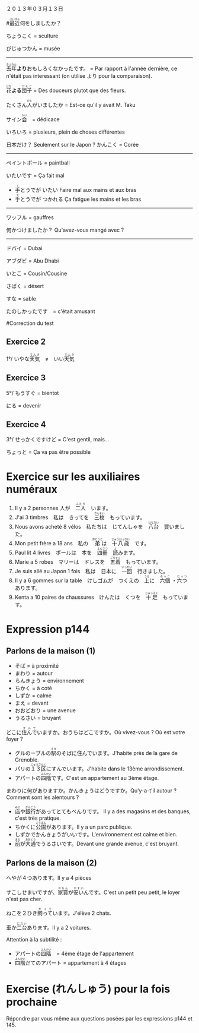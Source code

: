 ２０１３年０３月１３日

#<ruby><rb>最近</rb><rp>【</rp><rt>さいきん</rt><rp>】</rp></ruby>何をしましたか？

ちょうこく = sculture

びじゅつかん = musée

-------

<ruby><rb>去年</rb><rp>【</rp><rt>きょねん</rt><rp>】</rp></ruby>**より**おもしろくなかったです。 = Par rapport à l'année dernière, ce n'était pas interessant (on utilise より pour la comparaison).

<ruby><rb>花</rb><rp>【</rp><rt>はな</rt><rp>】</rp></ruby>**よる**<ruby><rb>団子</rb><rp>【</rp><rt>だんご</rt><rp>】</rp></ruby> = Des douceurs plutot que des fleurs.

たくさん<ruby><rb>人</rb><rp>【</rp><rt>ひと</rt><rp>】</rp></ruby>がいましたか = Est-ce qu'il y avait M. Taku

サイン<ruby><rb>会</rb><rp>【</rp><rt>かい</rt><rp>】</rp></ruby>　= dédicace

いろいろ = plusieurs, plein de choses différentes

日本だけ？ Seulement sur le Japon ? かんこく = Corée


------
ペイントボール = paintball

いたいです = Ça fait mal

* <ruby><rb>手</rb><rp>【</rp><rt>て</rt><rp>】</rp></ruby>とうでが いたい Faire mal aux mains et aux bras
* <ruby><rb>手</rb><rp>【</rp><rt>て</rt><rp>】</rp></ruby>とうでが つかれる Ça fatigue les mains et les bras

-------
ワッフル = gauffres

何かつけましたか？ Qu'avez-vous mangé avec ?

--------
ドバイ = Dubai

アブダビ = Abu Dhabi

いとこ = Cousin/Cousine

さばく = désert

すな = sable

たのしかったです　= c'était amusant

#Correction du test

## Exercice 2
1°/ いやな<ruby><rb>天気</rb><rp>【</rp><rt>てんき</rt><rp>】</rp></ruby>　≠　いい<ruby><rb>天気</rb><rp>【</rp><rt>てんき</rt><rp>】</rp></ruby>

## Exercice 3
5°/ もうすぐ = bientot

にる = devenir

## Exercice 4
3°/ せっかくですけど = C'est gentil, mais…

ちょっと = Ça va pas être possible

# Exercice sur les auxiliaires numéraux

1. Il y a 2 personnes 人が　<ruby><rb>二人</rb><rp>【</rp><rt>ふたり</rt><rp>】</rp></ruby>　います。
2. J'ai 3 timbres　私は　きってを　<ruby><rb>三枚</rb><rp>【</rp><rt>さんまい</rt><rp>】</rp></ruby>　もっています。
3. Nous avons acheté 8 vélos　私たちは　じてんしゃを　<ruby><rb>八台</rb><rp>【</rp><rt>はちだい</rt><rp>】</rp></ruby>　買いました。
4. Mon petit frère a 18 ans　私の　<ruby><rb>弟</rb><rp>【</rp><rt>おとうと</rt><rp>】</rp></ruby>は　<ruby><rb>十八歳</rb><rp>【</rp><rt>じゅうはっさい</rt><rp>】</rp></ruby>　です。
5. Paul lit 4 livres　ポールは　本を　<ruby><rb>四冊</rb><rp>【</rp><rt>よんさつ</rt><rp>】</rp></ruby>　<ruby><rb>読</rb><rp>【</rp><rt>よ</rt><rp>】</rp></ruby>みます。
6. Marie a 5 robes　マリーは　ドレスを　<ruby><rb>五着</rb><rp>【</rp><rt>ごちゃく</rt><rp>】</rp></ruby>　もっています。
7. Je suis allé au Japon 1 fois　私は　日本に　<ruby><rb>一回</rb><rp>【</rp><rt>いっかい</rt><rp>】</rp></ruby>　行きました。
8. Il y a 6 gommes sur la table　けしゴムが　つくえの　<ruby><rb>上</rb><rp>【</rp><rt>うえ</rt><rp>】</rp></ruby>に　<ruby><rb>六個</rb><rp>【</rp><rt>ろっこ</rt><rp>】</rp></ruby>
・<ruby><rb>六つ</rb><rp>【</rp><rt>むっつ</rt><rp>】</rp></ruby>　あります。
9. Kenta a 10 paires de chaussures　けんたは　くつを　<ruby><rb>十足</rb><rp>【</rp><rt>じゅっそく</rt><rp>】</rp></ruby>　もっています。

# Expression p144

## Parlons de la maison (1)
* そば = à proximité
* まわり = autour
* らんきょう = environnement
* ちかく = à coté
* しずか = calme
* まえ = devant
* おおどおり = une avenue
* うるさい  = bruyant

どこに<ruby><rb>住んで</rb><rp>【</rp><rt>すんで</rt><rp>】</rp></ruby>いますか。おうちはどこですか。Où vivez-vous ? Où est votre foyer ?

- グルのーブルの<ruby><rb>駅</rb><rp>【</rp><rt>えき</rt><rp>】</rp></ruby>のそばに住んでいます。J'habite près de la gare de Grenoble.
- パリの<ruby><rb>１３区</rb><rp>【</rp><rt>じゅうさんく</rt><rp>】</rp></ruby>にすんでいます。J'habite dans le 13ème arrondissement.
- アパートの<ruby><rb>四階</rb><rp>【</rp><rt>よんかい</rt><rp>】</rp></ruby>です。C'est un appartement au 3ème étage.

まわりに何がありますか。かんきょうはどうですか。Qu'y-a-t'il autour ? Comment sont les alentours ?

- <ruby><rb>店</rb><rp>【</rp><rt>みせ</rt><rp>】</rp></ruby>や<ruby><rb>銀行</rb><rp>【</rp><rt>ぎんこう</rt><rp>】</rp></ruby>があってとてもべんりです。 Il y a des magasins et des banques, c'est très pratique.
- ちかくに<ruby><rb>公園</rb><rp>【</rp><rt>こうえん</rt><rp>】</rp></ruby>があります。Il y a un parc publique.
- しずかでかんきょうがいいです。L'environnement est calme et bien.
- <ruby><rb>前</rb><rp>【</rp><rt>まえ</rt><rp>】</rp></ruby>が<ruby><rb>大通</rb><rp>【</rp><rt>おおどう</rt><rp>】</rp></ruby>でうるさいです。Devant une grande avenue, c'est bruyant.

## Parlons de la maison (2)
へやが４つあります。Il y a 4 pièces

すこしせまいですが、<ruby><rb>家賃</rb><rp>【</rp><rt>やちん</rt><rp>】</rp></ruby>が<ruby><rb>安い</rb><rp>【</rp><rt>やすい</rt><rp>】</rp></ruby>んです。C'est un petit peu petit, le loyer n'est pas cher.

ねこを２ひき<ruby><rb>飼って</rb><rp>【</rp><rt>かって</rt><rp>】</rp></ruby>います。J'élève 2 chats.

車か<ruby><rb>二台</rb><rp>【</rp><rt>にだい</rt><rp>】</rp></ruby>あります。Il y a 2 voitures.

Attention à la subtilité :

* アパートの<ruby><rb>四階</rb><rp>【</rp><rt>よんかい</rt><rp>】</rp></ruby>　= 4ème étage de l'appartement
* <ruby><rb>四階</rb><rp>【</rp><rt>よんかい</rt><rp>】</rp></ruby>だてのアパート = appartement à 4 étages


# Exercise (れんしゅう) pour la fois prochaine
Répondre par vous même aux questions posées par les expressions p144 et 145.
